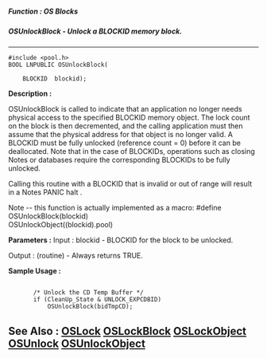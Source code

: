 ##### Function : OS Blocks
##### OSUnlockBlock - Unlock a BLOCKID memory block.
---
```
#include <pool.h>
BOOL LNPUBLIC OSUnlockBlock(

	BLOCKID  blockid);
```
**Description :**

OSUnlockBlock is called to indicate that an application no longer needs 
physical access to the specified BLOCKID memory object. The lock count on the 
block is then decremented, and the calling application must then assume that 
the physical address for that object is no longer valid.  A BLOCKID must be 
fully unlocked (reference count = 0) before it can be deallocated.  Note that 
in the case of BLOCKIDs, operations such as closing Notes or databases require 
the corresponding BLOCKIDs to be fully unlocked.

Calling this routine with a BLOCKID that is invalid or out of range will result 
in a Notes PANIC halt .

Note -- this function is actually implemented as a macro:
#define OSUnlockBlock(blockid) \
 OSUnlockObject((blockid).pool)

**Parameters :**
Input :
blockid  -  BLOCKID for the block to be unlocked.

Output :
(routine)  -  Always returns TRUE.



**Sample Usage :**
```

       /* Unlock the CD Temp Buffer */
       if (CleanUp_State & UNLOCK_EXPCDBID)
           OSUnlockBlock(bidTmpCD);

```
**See Also :**
[OSLock](/domino-c-api-docs/reference/Func/OSLock)
[OSLockBlock](/domino-c-api-docs/reference/Func/OSLockBlock)
[OSLockObject](/domino-c-api-docs/reference/Func/OSLockObject)
[OSUnlock](/domino-c-api-docs/reference/Func/OSUnlock)
[OSUnlockObject](/domino-c-api-docs/reference/Func/OSUnlockObject)
---
